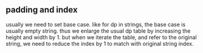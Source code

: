 ## padding and index
usually we need to set base case.
like for dp in strings, the base case is usually empty string. 
thus we enlarge the usual dp table by increasing the height and width by 1.
but when we iterate the table, and refer to the original string, we need to reduce the index by 1 to match with original string index.

